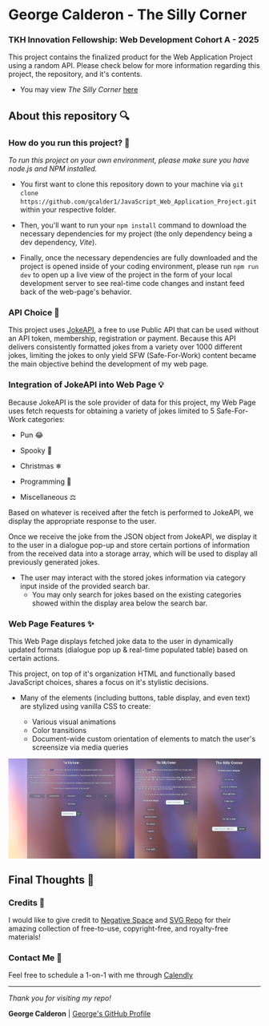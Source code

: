 # George Calderon - The Silly Corner

### TKH Innovation Fellowship: Web Development Cohort A - 2025

This project contains the finalized product for the Web Application Project using a random API. Please check below for more information regarding this project, the repository, and it's contents.

* You may view _The Silly Corner_ [here](https://clever-alpaca-c54b17.netlify.app/)

## About this repository 🔍

### How do you run this project? 📌

_To run this project on your own environment, please make sure you have node.js and NPM installed._ 

* You first want to clone this repository down to your machine via ` git clone https://github.com/gcalder1/JavaScript_Web_Application_Project.git ` within your respective folder.

* Then, you'll want to run your ` npm install ` command to download the necessary dependencies for my project (the only dependency being a dev dependency, _Vite_).

* Finally, once the necessary dependencies are fully downloaded and the project is opened inside of your coding environment, please run ` npm run dev ` to open up a live view of the project in the form of your local development server to see real-time code changes and instant feed back of the web-page's behavior.

### API Choice 📖

This project uses [JokeAPI](https://jokeapi.dev/), a free to use Public API that can be used without an API token, membership, registration or payment. Because this API delivers consistently formatted jokes from a variety over 1000 different jokes, limiting the jokes to only yield SFW (Safe-For-Work) content became the main objective behind the development of my web page.

### Integration of JokeAPI into Web Page 💡

Because JokeAPI is the sole provider of data for this project, my Web Page uses fetch requests for obtaining a variety of jokes limited to 5 Safe-For-Work categories:

* Pun 😂

* Spooky 👻

* Christmas ❄

* Programming 🤖

* Miscellaneous ⚖

Based on whatever is received after the fetch is performed to JokeAPI, we display the appropriate response to the user. 

Once we receive the joke from the JSON object from JokeAPI, we display it to the user in a dialogue pop-up and store certain portions of information from the received data into a storage array, which will be used to display all previously generated jokes.

* The user may interact with the stored jokes information via category input inside of the provided search bar.
    * You may only search for jokes based on the existing categories showed within the display area below the search bar.

### Web Page Features ✨

This Web Page displays fetched joke data to the user in dynamically updated formats (dialogue pop up & real-time populated table) based on certain actions. 

This project, on top of it's organization HTML and functionally based JavaScript choices, shares a focus on it's stylistic decisions.

* Many of the elements (including buttons, table display, and even text) are stylized using vanilla CSS to create:

    *  Various visual animations
    * Color transitions 
    * Document-wide custom orientation of elements to match the user's screensize via media queries

<div style="display: flex; flex-direction: row;">
    <img src="/projectScreenshots/landscapeTheSillyCorner.png" alt="Landscape - TSC" style="width: 50%; height: auto;"/>
    <img src="/projectScreenshots/portraitTheSillyCorner.png" alt="Portrait - TSC" style="width: 25%; height: auto;"/>
    <img src="/projectScreenshots/phoneViewTheSillyCorner.png" alt="Phone View - TSC" style="width: 25%; height: auto;"/>
</div>

## Final Thoughts 📝

### Credits 💼

I would like to give credit to [Negative Space](https://negativespace.co/) and [SVG Repo](https://www.svgrepo.com/) for their amazing collection of free-to-use, copyright-free, and royalty-free materials!

### Contact Me 📩

Feel free to schedule a 1-on-1 with me through [Calendly](https://calendly.com/george-calderon2000/15min)

---

_Thank you for visiting my repo!_

**George Calderon** | [George's GitHub Profile](https://github.com/gcalder1)
